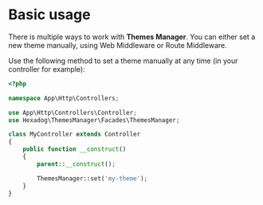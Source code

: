 # Basic usage
There is multiple ways to work with **Themes Manager**. You can either set a new theme manually, using Web Middleware or Route Middleware.

Use the following method to set a theme manually at any time (in your controller for example):
```php
<?php

namespace App\Http\Controllers;

use App\Http\Controllers\Controller;
use Hexadog\ThemesManager\Facades\ThemesManager;

class MyController extends Controller
{
    public function __construct()
    {
        parent::__construct();

        ThemesManager::set('my-theme');
    }
}
```
